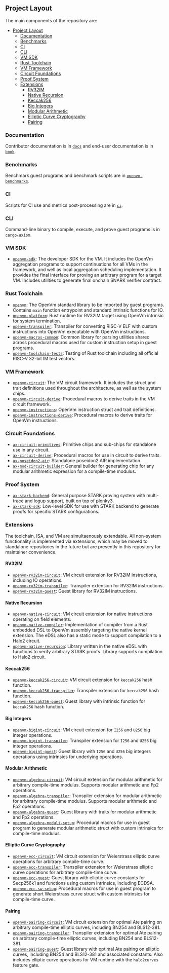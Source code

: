 ## Project Layout

The main components of the repository are:

- [Project Layout](#project-layout)
  - [Documentation](#documentation)
  - [Benchmarks](#benchmarks)
  - [CI](#ci)
  - [CLI](#cli)
  - [VM SDK](#vm-sdk)
  - [Rust Toolchain](#rust-toolchain)
  - [VM Framework](#vm-framework)
  - [Circuit Foundations](#circuit-foundations)
  - [Proof System](#proof-system)
  - [Extensions](#extensions)
    - [RV32IM](#rv32im)
    - [Native Recursion](#native-recursion)
    - [Keccak256](#keccak256)
    - [Big Integers](#big-integers)
    - [Modular Arithmetic](#modular-arithmetic)
    - [Elliptic Curve Cryptography](#elliptic-curve-cryptography)
    - [Pairing](#pairing)

### Documentation

Contributor documentation is in [`docs`](../../docs) and end-user documentation is in [`book`](../../book).

### Benchmarks

Benchmark guest programs and benchmark scripts are in [`openvm-benchmarks`](../../benchmarks).

### CI

Scripts for CI use and metrics post-processing are in [`ci`](../../ci).

### CLI

Command-line binary to compile, execute, and prove guest programs is in [`cargo-axiom`](../../crates/cargo-axiom).

### VM SDK

- [`openvm-sdk`](../../crates/openvm-sdk): The developer SDK for the VM. It includes the OpenVm aggregation programs to support continuations for all VMs in the framework, and well as local aggregation scheduling implementation. It provides the final interface for proving an arbitrary program for a target VM. Includes utilities to generate final onchain SNARK verifier contract.

### Rust Toolchain

- [`openvm`](../../crates/toolchain/openvm): The OpenVm standard library to be imported by guest programs. Contains `main` function entrypoint and standard intrinsic functions for IO.
- [`openvm-platform`](../../crates/toolchain/platform): Rust runtime for RV32IM target using OpenVm intrinsic for system termination.
- [`openvm-transpiler`](../../crates/toolchain/transpiler): Transpiler for converting RISC-V ELF with custom instructions into OpenVm executable with OpenVm instructions.
- [`openvm-macros-common`](../../crates/toolchain/macros): Common library for parsing utilities shared across procedural macros used for custom instruction setup in guest programs.
- [`openvm-toolchain-tests`](../../crates/toolchain/tests): Testing of Rust toolchain including all official RISC-V 32-bit IM test vectors.

### VM Framework

- [`openvm-circuit`](../../crates/vm): The VM circuit framework. It includes the struct and trait definitions used throughout the architecture, as well as the system chips.
- [`openvm-circuit-derive`](../../crates/vm/derive): Procedural macros to derive traits in the VM circuit framework.
- [`openvm-instructions`](../../crates/toolchain/instructions): OpenVm instruction struct and trait definitions.
- [`openvm-instructions-derive`](../../crates/toolchain/instructions/derive): Procedural macros to derive traits for OpenVm instructions.

### Circuit Foundations

- [`ax-circuit-primitives`](../../crates/circuits/primitives): Primitive chips and sub-chips for standalone use in any circuit.
- [`ax-circuit-derive`](../../crates/circuits/derive): Procedural macros for use in circuit to derive traits.
- [`ax-poseidon2-air`](../../crates/circuits/poseidon2-air): Standalone poseidon2 AIR implementation.
- [`ax-mod-circuit-builder`](../../crates/circuits/mod-builder): General builder for generating chip for any modular arithmetic expression for a compile-time modulus.

### Proof System

- [`ax-stark-backend`](../../crates/stark-backend): General purpose STARK proving system with multi-trace and logup support, built on top of plonky3.
- [`ax-stark-sdk`](../../crates/stark-sdk): Low-level SDK for use with STARK backend to generate proofs for specific STARK configurations.

### Extensions

The toolchain, ISA, and VM are simultaenously extendable. All non-system functionality is implemented via extensions, which may be moved to standalone repositories in the future but are presently in this repository for maintainer convenience.

#### RV32IM

- [`openvm-rv32im-circuit`](../../extensions/rv32im/circuit): VM circuit extension for RV32IM instructions, including IO operations.
- [`openvm-rv32im-transpiler`](../../extensions/rv32im/transpiler): Transpiler extension for RV32IM instructions.
- [`openvm-rv32im-guest`](../../extensions/rv32im/guest): Guest library for RV32IM instructions.

#### Native Recursion

- [`openvm-native-circuit`](../../extensions/native/circuit/): VM circuit extension for native instructions operating on field elements.
- [`openvm-native-compiler`](../../extensions/native/compiler/): Implementation of compiler from a Rust embedded DSL to OpenVm assembly targeting the native kernel extension. The eDSL also has a static mode to support compilation to a Halo2 circuit.
- [`openvm-native-recursion`](../../extensions/native/recursion): Library written in the native eDSL with functions to verify arbitrary STARK proofs. Library supports compilation to Halo2 circuit.

#### Keccak256

- [`openvm-keccak256-circuit`](../../extensions/keccak256/circuit): VM circuit extension for `keccak256` hash function.
- [`openvm-keccak256-transpiler`](../../extensions/keccak256/transpiler): Transpiler extension for `keccak256` hash function.
- [`openvm-keccak256-guest`](../../extensions/keccak256/guest): Guest library with intrinsic function for `keccak256` hash function.

#### Big Integers

- [`openvm-bigint-circuit`](../../extensions/bigint/circuit): VM circuit extension for `I256` and `U256` big integer operations.
- [`openvm-bigint-transpiler`](../../extensions/bigint/transpiler): Transpiler extension for `I256` and `U256` big integer operations.
- [`openvm-bigint-guest`](../../extensions/bigint/guest): Guest library with `I256` and `U256` big integers operations using intrinsics for underlying operations.

#### Modular Arithmetic

- [`openvm-algebra-circuit`](../../extensions/algebra/circuit): VM circuit extension for modular arithmetic for arbitrary compile-time modulus. Supports modular arithmetic and Fp2 operations.
- [`openvm-algebra-transpiler`](../../extensions/algebra/transpiler): Transpiler extension for modular arithmetic for arbitrary compile-time modulus. Supports modular arithmetic and Fp2 operations.
- [`openvm-algebra-guest`](../../extensions/algebra/guest): Guest library with traits for modular arithmetic and Fp2 operations.
- [`openvm-algebra-moduli-setup`](../../extensions/algebra/moduli-setup): Procedural macros for use in guest program to generate modular arithmetic struct with custom intrinsics for compile-time modulus.

#### Elliptic Curve Cryptography

- [`openvm-ecc-circuit`](../../extensions/ecc/circuit): VM circuit extension for Weierstrass elliptic curve operations for arbitrary compile-time curve.
- [`openvm-ecc-transpiler`](../../extensions/ecc/transpiler): Transpiler extension for Weierstrass elliptic curve operations for arbitrary compile-time curve.
- [`openvm-ecc-guest`](../../extensions/ecc/guest): Guest library with elliptic curve constants for Secp256k1 and functions using custom intrinsics, including ECDSA.
- [`openvm-ecc-sw-setup`](../../extensions/ecc/sw-setup): Procedural macros for use in guest program to generate short Weierstrass curve struct with custom intrinsics for compile-time curve.

#### Pairing

- [`openvm-pairing-circuit`](../../extensions/pairing/circuit): VM circuit extension for optimal Ate pairing on arbitrary compile-time elliptic curves, including BN254 and BLS12-381.
- [`openvm-pairing-transpiler`](../../extensions/pairing/transpiler): Transpiler extension for optimal Ate pairing on arbitrary compile-time elliptic curves, including BN254 and BLS12-381.
- [`openvm-pairing-guest`](../../extensions/pairing/guest): Guest library with optimal Ate pairing on elliptic curves, including BN254 and BLS12-381 and associated constants. Also includes elliptic curve operations for VM runtime with the `halo2curves` feature gate.

